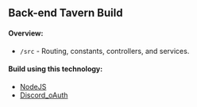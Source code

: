## Back-end Tavern Build

#### Overview:

- `/src` - Routing, constants, controllers, and services.

#### Build using this technology:

- [NodeJS](https://nodejs.org/en/)
- [Discord_oAuth](https://discord.com/developers/docs/topics/oauth2)
